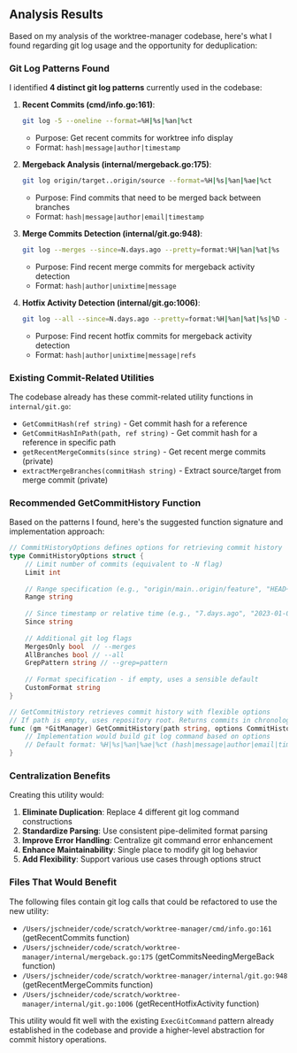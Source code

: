 ## Analysis Results

Based on my analysis of the worktree-manager codebase, here's what I found regarding git log usage and the opportunity for deduplication:

### Git Log Patterns Found

I identified **4 distinct git log patterns** currently used in the codebase:

1. **Recent Commits (cmd/info.go:161)**:
   ```bash
   git log -5 --oneline --format=%H|%s|%an|%ct
   ```
   - Purpose: Get recent commits for worktree info display
   - Format: `hash|message|author|timestamp`

2. **Mergeback Analysis (internal/mergeback.go:175)**:
   ```bash
   git log origin/target..origin/source --format=%H|%s|%an|%ae|%ct
   ```
   - Purpose: Find commits that need to be merged back between branches
   - Format: `hash|message|author|email|timestamp`

3. **Merge Commits Detection (internal/git.go:948)**:
   ```bash
   git log --merges --since=N.days.ago --pretty=format:%H|%an|%at|%s
   ```
   - Purpose: Find recent merge commits for mergeback activity detection
   - Format: `hash|author|unixtime|message`

4. **Hotfix Activity Detection (internal/git.go:1006)**:
   ```bash
   git log --all --since=N.days.ago --pretty=format:%H|%an|%at|%s|%D --grep=hotfix
   ```
   - Purpose: Find recent hotfix commits for mergeback activity detection
   - Format: `hash|author|unixtime|message|refs`

### Existing Commit-Related Utilities

The codebase already has these commit-related utility functions in `internal/git.go`:
- `GetCommitHash(ref string)` - Get commit hash for a reference
- `GetCommitHashInPath(path, ref string)` - Get commit hash for a reference in specific path
- `getRecentMergeCommits(since string)` - Get recent merge commits (private)
- `extractMergeBranches(commitHash string)` - Extract source/target from merge commit (private)

### Recommended GetCommitHistory Function

Based on the patterns I found, here's the suggested function signature and implementation approach:

```go
// CommitHistoryOptions defines options for retrieving commit history
type CommitHistoryOptions struct {
    // Limit number of commits (equivalent to -N flag)
    Limit int
    
    // Range specification (e.g., "origin/main..origin/feature", "HEAD~5..HEAD")
    Range string
    
    // Since timestamp or relative time (e.g., "7.days.ago", "2023-01-01")
    Since string
    
    // Additional git log flags
    MergesOnly bool  // --merges
    AllBranches bool // --all
    GrepPattern string // --grep=pattern
    
    // Format specification - if empty, uses a sensible default
    CustomFormat string
}

// GetCommitHistory retrieves commit history with flexible options
// If path is empty, uses repository root. Returns commits in chronological order (newest first).
func (gm *GitManager) GetCommitHistory(path string, options CommitHistoryOptions) ([]CommitInfo, error) {
    // Implementation would build git log command based on options
    // Default format: %H|%s|%an|%ae|%ct (hash|message|author|email|timestamp)
}
```

### Centralization Benefits

Creating this utility would:

1. **Eliminate Duplication**: Replace 4 different git log command constructions
2. **Standardize Parsing**: Use consistent pipe-delimited format parsing
3. **Improve Error Handling**: Centralize git command error enhancement
4. **Enhance Maintainability**: Single place to modify git log behavior
5. **Add Flexibility**: Support various use cases through options struct

### Files That Would Benefit

The following files contain git log calls that could be refactored to use the new utility:

- `/Users/jschneider/code/scratch/worktree-manager/cmd/info.go:161` (getRecentCommits function)
- `/Users/jschneider/code/scratch/worktree-manager/internal/mergeback.go:175` (getCommitsNeedingMergeBack function)
- `/Users/jschneider/code/scratch/worktree-manager/internal/git.go:948` (getRecentMergeCommits function)
- `/Users/jschneider/code/scratch/worktree-manager/internal/git.go:1006` (getRecentHotfixActivity function)

This utility would fit well with the existing `ExecGitCommand` pattern already established in the codebase and provide a higher-level abstraction for commit history operations.